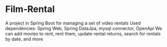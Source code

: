 # Film-Rental
A project in Spring Boot for managing a set of video rentals  Used dependencies: Spring Web, Spring DataJpa, mysql connector, OpenApi
We can add movies to rent, rent them, update rental returns, search for rentals by date, and more
